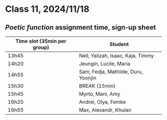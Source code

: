 # Class 11, 2024/11/18

## *Poetic function* assignment time, sign-up sheet

| Time slot (35min per group) | Student |
| -- | -------------- |
| 13h45 | Nell, Yalizah, Isaac, Kaja, Timmy |
| 14h20 | Jeungin, Lucile, Maria |
| 14h55 | Sam, Fedja, Mathilde, Duru, Yoonjin |
| 15h30 | BREAK (15min) |
| 15h45 | Myrto, Mani, Amy |
| 16h20 | Andrei, Olya, Femke |
| 16h55 | Max, Alexandr, Khulan |
